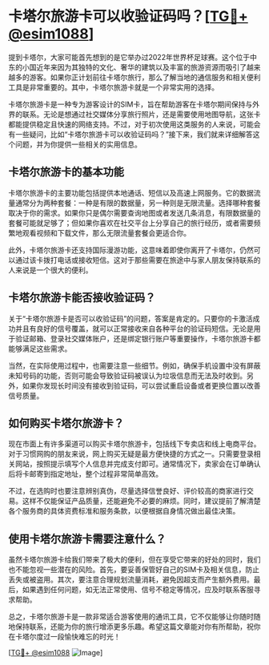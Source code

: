 # 卡塔尔旅游卡可以收验证码吗？[[TG💪+ @esim1088](https://t.me/s/esim1088)]

提到卡塔尔，大家可能首先想到的是它举办过2022年世界杯足球赛。这个位于中东的小国近年来因为其独特的文化、奢华的建筑以及丰富的旅游资源而吸引了越来越多的游客。如果你正计划前往卡塔尔旅行，那么了解当地的通信服务和相关便利工具是非常重要的。其中，卡塔尔旅游卡就是一个非常实用的选择。

卡塔尔旅游卡是一种专为游客设计的SIM卡，旨在帮助游客在卡塔尔期间保持与外界的联系。无论是想通过社交媒体分享旅行照片，还是需要使用地图导航，这张卡都能提供稳定且快速的网络支持。不过，对于初次使用这类服务的人来说，可能会有一些疑问，比如“卡塔尔旅游卡可以收验证码吗？”接下来，我们就来详细解答这个问题，并为你提供一些相关的实用信息。

## 卡塔尔旅游卡的基本功能

卡塔尔旅游卡的主要功能包括提供本地通话、短信以及高速上网服务。它的数据流量通常分为两种套餐：一种是有限的数据量，另一种则是无限流量。选择哪种套餐取决于你的需求。如果你只是偶尔需要查询地图或者发送几条消息，有限数据量的套餐可能就足够了；但如果你喜欢在社交平台上分享自己的旅行经历，或者需要频繁地观看视频和下载文件，那么无限流量套餐会更适合你。

此外，卡塔尔旅游卡还支持国际漫游功能，这意味着即使你离开了卡塔尔，仍然可以通过该卡拨打电话或接收短信。这对于那些需要在旅途中与家人朋友保持联系的人来说是一个很大的便利。

## 卡塔尔旅游卡能否接收验证码？

关于“卡塔尔旅游卡是否可以收验证码”的问题，答案是肯定的。只要你的卡激活成功并且有良好的信号覆盖，就可以正常接收来自各种平台的验证码短信。无论是用于验证邮箱、登录社交媒体账户，还是绑定银行账户等重要操作，卡塔尔旅游卡都能够满足这些需求。

当然，在实际使用过程中，也需要注意一些细节。例如，确保手机设置中没有屏蔽未知号码的功能，否则可能会导致验证码被误认为垃圾信息而无法及时收到。另外，如果你发现长时间没有接收到验证码，可以尝试重启设备或者更换位置以改善信号质量。

## 如何购买卡塔尔旅游卡？

现在市面上有许多渠道可以购买卡塔尔旅游卡，包括线下专卖店和线上电商平台。对于习惯网购的朋友来说，网上购买无疑是最方便快捷的方式之一。只需要登录相关网站，按照提示填写个人信息并完成支付即可。通常情况下，卖家会在订单确认后将卡邮寄到指定地址，整个过程非常简单高效。

不过，在选购时也要注意辨别真伪，尽量选择信誉良好、评价较高的商家进行交易。这样不仅能保证产品质量，还能避免不必要的麻烦。同时，建议提前了解清楚各个服务商的具体资费标准和服务条款，以便根据自身情况做出最佳决策。

## 使用卡塔尔旅游卡需要注意什么？

虽然卡塔尔旅游卡给我们带来了极大的便利，但在享受它带来的好处的同时，我们也不能忽视一些潜在的风险。首先，要妥善保管好自己的SIM卡及相关信息，防止丢失或被盗用。其次，要注意合理规划流量消耗，避免因超支而产生额外费用。最后，如果遇到任何问题，如无法正常使用、信号不稳定等情况，应及时联系客服寻求帮助。

总之，卡塔尔旅游卡是一款非常适合游客使用的通讯工具，它不仅能够让你随时随地保持联系，还能为你的旅行增添更多乐趣。希望这篇文章能对你有所帮助，祝你在卡塔尔度过一段愉快难忘的时光！

[[TG💪+ @esim1088](https://t.me/s/esim1088) ![Image](https://i.postimg.cc/4NQfJmqS/Snipaste-2025-05-13-00-14-12.png)]
